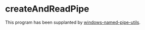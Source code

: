 createAndReadPipe
=================

This program has been supplanted by [windows-named-pipe-utils](https://github.com/psmay/windows-named-pipe-utils).
